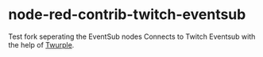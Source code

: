 


# node-red-contrib-twitch-eventsub


Test fork seperating the EventSub nodes
Connects to Twitch Eventsub with the help of [Twurple](https://www.npmjs.com/package/@twurple/api).


